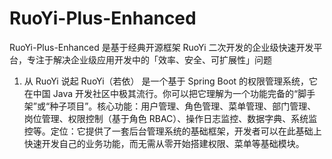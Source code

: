 # RuoYi-Plus-Enhanced
RuoYi-Plus-Enhanced 是基于经典开源框架 RuoYi 二次开发的企业级快速开发平台，专注于解决企业级应用开发中的「效率、安全、可扩展性」问题
1. 从 RuoYi 说起
​​RuoYi（若依）​​ 是一个基于 Spring Boot 的权限管理系统，它在中国 Java 开发社区中极其流行。你可以把它理解为一个功能完备的“脚手架”或“种子项目”。
​​核心功能​​：用户管理、角色管理、菜单管理、部门管理、岗位管理、权限控制（基于角色 RBAC）、操作日志监控、数据字典、系统监控等。
​​定位​​：它提供了一套后台管理系统的基础框架，开发者可以在此基础上快速开发自己的业务功能，而无需从零开始搭建权限、菜单等基础模块。
